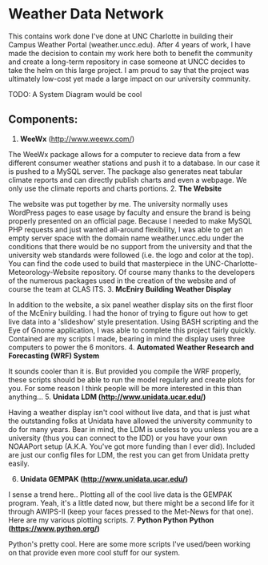# Weather Data Network
This contains work done I've done at UNC Charlotte in building their Campus Weather Portal (weather.uncc.edu). After 4 years of work, I have made the decision to contain my work here both to benefit the community and create a long-term repository in case someone at UNCC decides to take the helm on this large project. I am proud to say that the project was ultimately low-cost yet made a large impact on our university community.

TODO: A System Diagram would be cool

## Components:
1. **WeeWx** (http://www.weewx.com/)

  The WeeWx package allows for a computer to recieve data from a few different consumer weather stations and push it to a database. In our  case it is pushed to a MySQL server. The package also generates neat tabular climate reports and can directly publish charts and even a webpage. We only use the climate reports and charts portions.
2. **The Website**

  The website was put together by me. The university normally uses WordPress pages to ease usage by faculty and ensure the brand is being properly presented on an official page. Because I needed to make MySQL PHP requests and just wanted all-around flexibility, I was able to get an empty server space with the domain name weather.uncc.edu under the conditions that there would be no support from the university and that the university web standards were followed (i.e. the logo and color at the top). You can find the code used to build that masterpiece in the UNC-Charlotte-Meteorology-Website repository. Of course many thanks to the developers of the numerous packages used in the creation of the website and of course the team at CLAS ITS.
3. **McEniry Building Weather Display**

  In addition to the website, a six panel weather display sits on the first floor of the McEniry building. I had the honor of trying to figure out how to get live data into a 'slideshow' style presentation. Using BASH scripting and the Eye of Gnome application, I was able to complete this project fairly quickly. Contained are my scripts I made, bearing in mind the display uses three computers to power the 6 monitors.
4. **Automated Weather Research and Forecasting (WRF) System**

  It sounds cooler than it is. But provided you compile the WRF properly, these scripts should be able to run the model regularly and create plots for you. For some reason I think people will be more interested in this than anything...
5. **Unidata LDM (http://www.unidata.ucar.edu/)**

  Having a weather display isn't cool without live data, and that is just what the outstanding folks at Unidata have allowed the university community to do for many years. Bear in mind, the LDM is useless to you unless you are a university (thus you can connect to the IDD) or you have your own NOAAPort setup (A.K.A. You've got more funding than I ever did). Included are just our config files for LDM, the rest you can get from Unidata pretty easily.
  
6. **Unidata GEMPAK (http://www.unidata.ucar.edu/)**

  I sense a trend here.. Plotting all of the cool live data is the GEMPAK program. Yeah, it's a little dated now, but there might be a second life for it through AWIPS-II (keep your faces pressed to the Met-News for that one). Here are my various plotting scripts.
7. **Python Python Python (https://www.python.org/)**

  Python's pretty cool. Here are some more scripts I've used/been working on that provide even more cool stuff for our system.
